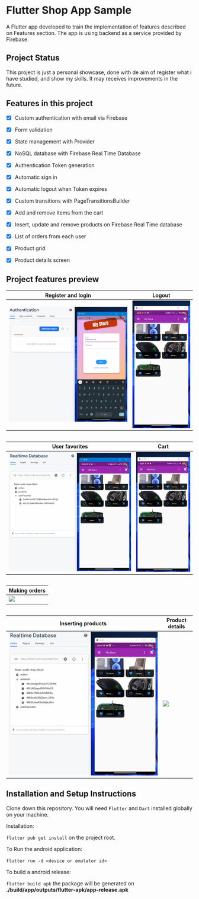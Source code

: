 # Flutter Shop App Sample

A Flutter app developed to train the implementation of features described on Features section. The app is using backend as a service provided by Firebase.

## Project Status

This project is just a personal showcase, done with de aim of  register what i have studied, and show my skills. It may receives improvements in the future.

## Features in this project

 - [x] Custom authentication with email via Firebase
 - [x] Form validation
 - [x] State management with Provider
 - [x] NoSQL database with Firebase Real Time Database
 - [x] Authentication Token generation
 - [x] Automatic sign in
 - [x] Automatic logout when Token expires
 - [x] Custom transitions with PageTransitionsBuilder
 - [x] Add and remove items from the cart
 - [x] Insert, update and remove products on Firebase Real Time database
 - [x] List of orders from each user
 - [x] Product grid
 - [x] Product details screen


## Project features preview

| Register and login                                     | Logout                                         |
| ------------------------------------------------------ | ---------------------------------------------- |
| ![](assets/images/captures/1%20-%20login_register.gif) | ![](assets/images/captures/7%20-%20logout.gif) |

##

| User favorites                                         | Cart                                         |
| ------------------------------------------------------ | -------------------------------------------- |
| ![](assets/images/captures/3%20-%20user_favorites.gif) | ![](assets/images/captures/4%20-%20cart.gif) |

##

| Making orders                                         |
| ----------------------------------------------------- |
| ![](assets/images/captures/5%20-%20making_orders.gif) |

##
| Inserting products                                       | Product details                                              |
| -------------------------------------------------------- | ------------------------------------------------------------ |
| ![](assets/images/captures/6%20-%20insert%20product.gif) | ![](assets/images/captures/2%20-%20home_product_details.gif) |


## Installation and Setup Instructions

Clone down this repository. You will need `Flutter` and `Dart` installed globally on your machine.

Installation:

`flutter pub get install` on the project root.

To Run the android application:

`flutter run -d <device or emulator id>`

To build a android release:

`flutter build apk` the package will be generated on **./build/app/outputs/flutter-apk/app-release.apk**

